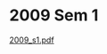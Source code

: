 # 2009 Sem 1

[2009_s1.pdf](https://github.com/ChrisLinn/comp90054-cheat/blob/master/exams/2009_s1.pdf)
